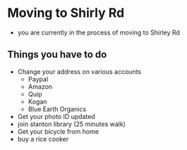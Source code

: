 # Moving to Shirly Rd
- you are currently in the process of moving to Shirley Rd

## Things you have to do
- Change your address on various accounts
  - Paypal
  - Amazon
  - Quip
  - Kogan
  - Blue Earth Organics
- Get your photo ID updated
- join stanton library (25 minutes walk)
- Get your bicycle from home
- buy a rice cooker
